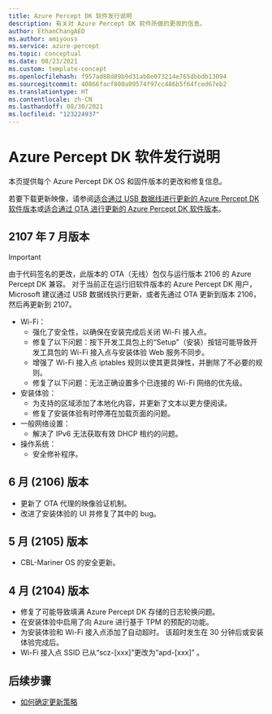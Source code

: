 ```yaml
---
title: Azure Percept DK 软件发行说明
description: 有关对 Azure Percept DK 软件所做的更改的信息。
author: EthanChangAED
ms.author: amiyouss
ms.service: azure-percept
ms.topic: conceptual
ms.date: 08/23/2021
ms.custom: template-concept
ms.openlocfilehash: f957ad88d89b9d31ab8e073214e765dbbdb13094
ms.sourcegitcommit: 40866facf800a09574f97cc486b5f64fced67eb2
ms.translationtype: HT
ms.contentlocale: zh-CN
ms.lasthandoff: 08/30/2021
ms.locfileid: "123224937"
---
```

# <a name="azure-percept-dk-software-release-notes"></a>Azure Percept DK 软件发行说明

本页提供每个 Azure Percept DK OS 和固件版本的更改和修复信息。

若要下载更新映像，请参阅[适合通过 USB 数据线进行更新的 Azure Percept DK 软件版本](./software-releases-usb-cable-updates.md)或[适合通过 OTA 进行更新的 Azure Percept DK 软件版本](./software-releases-over-the-air-updates.md)。

## <a name="july-2107-release"></a>2107 年 7 月版本

> [!IMPORTANT]
> 由于代码签名的更改，此版本的 OTA（无线）包仅与运行版本 2106 的 Azure Percept DK 兼容。 对于当前正在运行旧软件版本的 Azure Percept DK 用户，Microsoft 建议通过 USB 数据线执行更新，或者先通过 OTA 更新到版本 2106，然后再更新到 2107。

- Wi-Fi：
  - 强化了安全性，以确保在安装完成后关闭 Wi-Fi 接入点。
  - 修复了以下问题：按下开发工具包上的“Setup”（安装）按钮可能导致开发工具包的 Wi-Fi 接入点与安装体验 Web 服务不同步。
  - 增强了 Wi-Fi 接入点 iptables 规则以使其更具弹性，并删除了不必要的规则。
  - 修复了以下问题：无法正确设置多个已连接的 Wi-Fi 网络的优先级。
- 安装体验：
  - 为支持的区域添加了本地化内容，并更新了文本以更方便阅读。
  - 修复了安装体验有时停滞在加载页面的问题。
- 一般网络设置：
  - 解决了 IPv6 无法获取有效 DHCP 租约的问题。
- 操作系统：
  - 安全修补程序。

## <a name="june-2106-release"></a>6 月 (2106) 版本

- 更新了 OTA 代理的映像验证机制。
- 改进了安装体验的 UI 并修复了其中的 bug。

## <a name="may-2105-release"></a>5 月 (2105) 版本

- CBL-Mariner OS 的安全更新。

## <a name="april-2104-release"></a>4 月 (2104) 版本

- 修复了可能导致填满 Azure Percept DK 存储的日志轮换问题。
- 在安装体验中启用了向 Azure 进行基于 TPM 的预配的功能。
- 为安装体验和 Wi-Fi 接入点添加了自动超时。 该超时发生在 30 分钟后或安装体验完成后。
- Wi-Fi 接入点 SSID 已从“scz-[xxx]”更改为“apd-[xxx]” 。

## <a name="next-steps"></a>后续步骤

- [如何确定更新策略](./how-to-determine-your-update-strategy.md)
